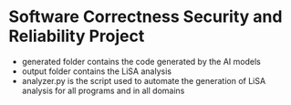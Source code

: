 # Software Correctness Security and Reliability Project
- generated folder contains the code generated by the AI models
- output folder contains the LiSA analysis
- analyzer.py is the script used to automate the generation of LiSA analysis for all programs and in all domains
